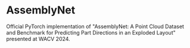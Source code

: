 # AssemblyNet
Official PyTorch implementation of "AssemblyNet: A Point Cloud Dataset and Benchmark for Predicting Part Directions in an Exploded Layout" presented at WACV 2024.
